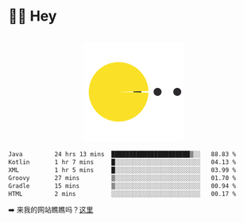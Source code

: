
# 👋🏻 Hey
<div align="center">
	<br>
	<img src="https://raw.githubusercontent.com/Aniket965/Aniket965/master/pacman.svg?sanitize=true" width="200" height="200">
	<br>
</div>

<!--START_SECTION:waka-->

```text
Java         24 hrs 13 mins  ██████████████████████▒░░   88.83 %
Kotlin       1 hr 7 mins     █░░░░░░░░░░░░░░░░░░░░░░░░   04.13 %
XML          1 hr 5 mins     █░░░░░░░░░░░░░░░░░░░░░░░░   03.99 %
Groovy       27 mins         ▒░░░░░░░░░░░░░░░░░░░░░░░░   01.70 %
Gradle       15 mins         ▒░░░░░░░░░░░░░░░░░░░░░░░░   00.94 %
HTML         2 mins          ░░░░░░░░░░░░░░░░░░░░░░░░░   00.17 %
```

<!--END_SECTION:waka-->

 ➡️  来我的网站瞧瞧吗？[这里](https://www.shaolongfei.com)
